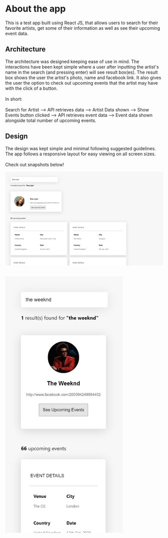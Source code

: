 <h1>About the app</h1>
This is a test app built using React JS, that allows users to search for their favorite artists, get some of their information as well as see their upcoming event data.

<h2>Architecture</h2>
The architecture was designed keeping ease of use in mind. The interactions have been kept simple where a user after inputting the artist's name in the search (and pressing enter) will see result box(es). The result box shows the user the artist's photo, name and facebook link. It also gives the user the option to check out upcoming events that the artist may have with the click of a button.
<br></br>
In short:  <br></br>
Search for Artist --> API retrieves data --> Artist Data shown --> Show Events button clicked --> API retrieves event data --> Event data shown alongside total number of upcoming events.</p>

<h2>Design</h2>
The design was kept simple and minimal following suggested guidelines. The app follows a responsive layout for easy viewing on all screen sizes. <br></br>
Check out snapshots below!

![UI-Desktop](https://raw.githubusercontent.com/zfayiz/BandsInTown-React/main/my-app/UI%20screenshots/BandsInTown%20Snap.PNG) <br></br>

<img src="https://raw.githubusercontent.com/zfayiz/BandsInTown-React/main/my-app/UI%20screenshots/BandsInTown%20Phone%20Snap.PNG" width="375" />
